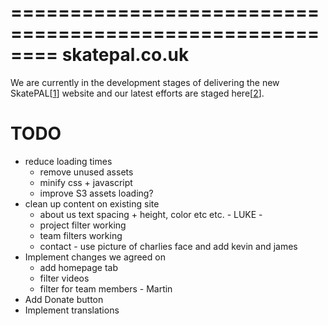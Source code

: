 ========================================================
skatepal.co.uk
========================================================
We are currently in the development stages of delivering the new SkatePAL[[1]] website
and our latest efforts are staged here[[2]].

TODO
====
  - reduce loading times
    - remove unused assets
    - minify css + javascript
    - improve S3 assets loading?
  - clean up content on existing site
    - about us text spacing + height, color etc etc. - LUKE -
    - project filter working
    - team filters working
    - contact - use picture of charlies face and
      add kevin and james
  - Implement changes we agreed on
    - add homepage tab
    - filter videos
    - filter for team members - Martin
  - Add Donate button
  - Implement translations


[1]: https://www.skatepal.co.uk
[2]: http://skatepal-app.herokuapp.com/
